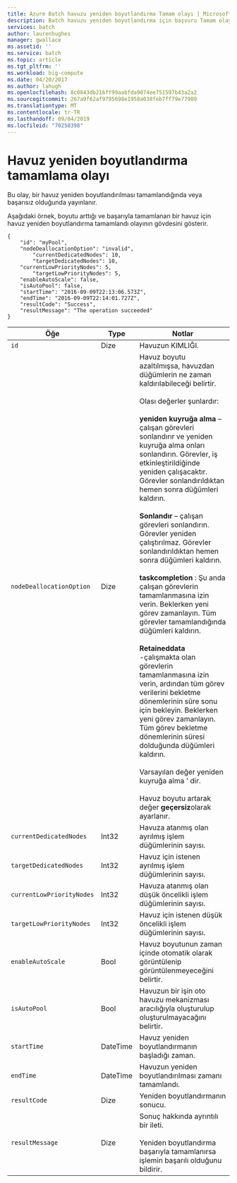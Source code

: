 ```yaml
---
title: Azure Batch havuzu yeniden boyutlandırma Tamam olayı | Microsoft Docs
description: Batch havuzu yeniden boyutlandırma için başvuru Tamam olayı.
services: batch
author: laurenhughes
manager: gwallace
ms.assetid: ''
ms.service: batch
ms.topic: article
ms.tgt_pltfrm: ''
ms.workload: big-compute
ms.date: 04/20/2017
ms.author: lahugh
ms.openlocfilehash: 8c0843db216ff99aabfda9074ee751597b43a2a2
ms.sourcegitcommit: 267a9f62af9795698e1958a038feb7ff79e77909
ms.translationtype: MT
ms.contentlocale: tr-TR
ms.lasthandoff: 09/04/2019
ms.locfileid: "70258398"
---
```

# <a name="pool-resize-complete-event"></a>Havuz yeniden boyutlandırma tamamlama olayı

 Bu olay, bir havuz yeniden boyutlandırılması tamamlandığında veya başarısız olduğunda yayınlanır.

 Aşağıdaki örnek, boyutu arttığı ve başarıyla tamamlanan bir havuz için havuz yeniden boyutlandırma tamamlandı olayının gövdesini gösterir.

```
{
    "id": "myPool",
    "nodeDeallocationOption": "invalid",
        "currentDedicatedNodes": 10,
        "targetDedicatedNodes": 10,
    "currentLowPriorityNodes": 5,
        "targetLowPriorityNodes": 5,
    "enableAutoScale": false,
    "isAutoPool": false,
    "startTime": "2016-09-09T22:13:06.573Z",
    "endTime": "2016-09-09T22:14:01.727Z",
    "resultCode": "Success",
    "resultMessage": "The operation succeeded"
}
```

|Öğe|Type|Notlar|
|-------------|----------|-----------|
|`id`|Dize|Havuzun KIMLIĞI.|
|`nodeDeallocationOption`|Dize|Havuz boyutu azaltılmışsa, havuzdan düğümlerin ne zaman kaldırılabileceği belirtir.<br /><br /> Olası değerler şunlardır:<br /><br /> **yeniden kuyruğa alma** – çalışan görevleri sonlandırır ve yeniden kuyruğa alma onları sonlandırın. Görevler, iş etkinleştirildiğinde yeniden çalışacaktır. Görevler sonlandırıldıktan hemen sonra düğümleri kaldırın.<br /><br /> **Sonlandır** – çalışan görevleri sonlandırın. Görevler yeniden çalıştırılmaz. Görevler sonlandırıldıktan hemen sonra düğümleri kaldırın.<br /><br /> **taskcompletion** : Şu anda çalışan görevlerin tamamlanmasına izin verin. Beklerken yeni görev zamanlayın. Tüm görevler tamamlandığında düğümleri kaldırın.<br /><br /> **Retaineddata** -çalışmakta olan görevlerin tamamlanmasına izin verin, ardından tüm görev verilerini bekletme dönemlerinin süre sonu için bekleyin. Beklerken yeni görev zamanlayın. Tüm görev bekletme dönemlerinin süresi dolduğunda düğümleri kaldırın.<br /><br /> Varsayılan değer yeniden kuyruğa alma ' dir.<br /><br /> Havuz boyutu artarak değer **geçersiz**olarak ayarlanır.|
|`currentDedicatedNodes`|Int32|Havuza atanmış olan ayrılmış işlem düğümlerinin sayısı.|
|`targetDedicatedNodes`|Int32|Havuz için istenen ayrılmış işlem düğümlerinin sayısı.|
|`currentLowPriorityNodes`|Int32|Havuza atanmış olan düşük öncelikli işlem düğümlerinin sayısı.|
|`targetLowPriorityNodes`|Int32|Havuz için istenen düşük öncelikli işlem düğümlerinin sayısı.|
|`enableAutoScale`|Bool|Havuz boyutunun zaman içinde otomatik olarak görüntülenip görüntülenmeyeceğini belirtir.|
|`isAutoPool`|Bool|Havuzun bir işin oto havuzu mekanizması aracılığıyla oluşturulup oluşturulmayacağını belirtir.|
|`startTime`|DateTime|Havuz yeniden boyutlandırmanın başladığı zaman.|
|`endTime`|DateTime|Havuzun yeniden boyutlandırılması zamanı tamamlandı.|
|`resultCode`|Dize|Yeniden boyutlandırmanın sonucu.|
|`resultMessage`|Dize| Sonuç hakkında ayrıntılı bir ileti.<br /><br /> Yeniden boyutlandırma başarıyla tamamlanırsa işlemin başarılı olduğunu bildirir.|

